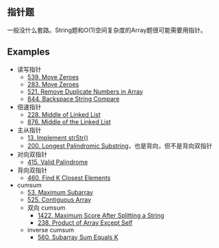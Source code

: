 ## 指针题
一般没什么套路。String题和O(1)空间复杂度的Array题很可能需要用指针。
## Examples
- 读写指针
    - [539. Move Zeroes](lint539.md)
    - [283. Move Zeroes](leet283.md)
    - [521. Remove Duplicate Numbers in Array](lint521.md)
    - [844. Backspace String Compare](leet844.md)
- 倍速指针
    - [228. Middle of Linked List](lint228.md)
    - [876. Middle of the Linked List](leet876.md)
- 主从指针
    - [13. Implement strStr()](lint13.md)
    - [200. Longest Palindromic Substring](lint200.md)，也是背向，但不是背向双指针
- 对向双指针
    - [415. Valid Palindrome](lint415.md)
- 背向双指针
    - [460. Find K Closest Elements](lint460.md)
- cumsum
    - [53. Maximum Subarray](leet53.md)
    - [525. Contiguous Array](leet525.md)
    - 双向 cumsum
        - [1422. Maximum Score After Splitting a String](leet1422.md)
        - [238. Product of Array Except Self](leet238.md)
    - inverse cumsum
        - [560. Subarray Sum Equals K](leet560.md)